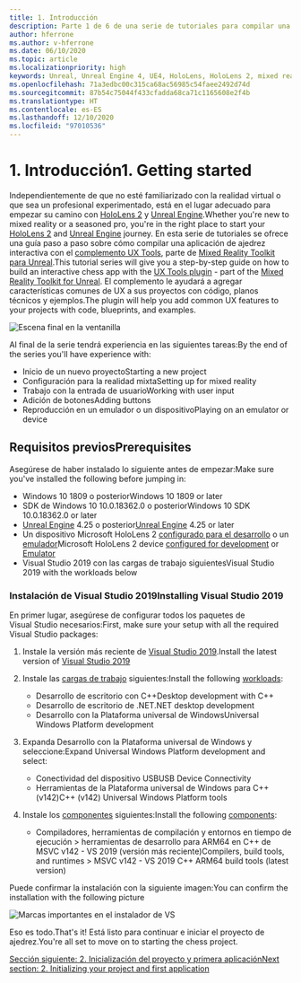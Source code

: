 ```yaml
---
title: 1. Introducción
description: Parte 1 de 6 de una serie de tutoriales para compilar una aplicación de ajedrez con Unreal Engine 4 y el complemento UX Tools de Mixed Reality Toolkit
author: hferrone
ms.author: v-hferrone
ms.date: 06/10/2020
ms.topic: article
ms.localizationpriority: high
keywords: Unreal, Unreal Engine 4, UE4, HoloLens, HoloLens 2, mixed reality, tutorial, getting started, mrtk, uxt, UX Tools, documentation, mixed reality headset, windows mixed reality headset, virtual reality headset
ms.openlocfilehash: 71a3edbc00c315ca68ac56985c54faee2492d74d
ms.sourcegitcommit: 87b54c75044f433cfadda68ca71c1165608e2f4b
ms.translationtype: HT
ms.contentlocale: es-ES
ms.lasthandoff: 12/10/2020
ms.locfileid: "97010536"
---
```

# <a name="1-getting-started"></a><span data-ttu-id="f0902-104">1. Introducción</span><span class="sxs-lookup"><span data-stu-id="f0902-104">1. Getting started</span></span>

<span data-ttu-id="f0902-105">Independientemente de que no esté familiarizado con la realidad virtual o que sea un profesional experimentado, está en el lugar adecuado para empezar su camino con [HoloLens 2](https://docs.microsoft.com/windows/mixed-reality/) y [Unreal Engine](https://www.unrealengine.com/en-US/).</span><span class="sxs-lookup"><span data-stu-id="f0902-105">Whether you're new to mixed reality or a seasoned pro, you're in the right place to start your [HoloLens 2](https://docs.microsoft.com/windows/mixed-reality/) and [Unreal Engine](https://www.unrealengine.com/en-US/) journey.</span></span> <span data-ttu-id="f0902-106">En esta serie de tutoriales se ofrece una guía paso a paso sobre cómo compilar una aplicación de ajedrez interactiva con el [complemento UX Tools](https://github.com/microsoft/MixedReality-UXTools-Unreal), parte de [Mixed Reality Toolkit para Unreal](https://github.com/microsoft/MixedRealityToolkit-Unreal).</span><span class="sxs-lookup"><span data-stu-id="f0902-106">This tutorial series will give you a step-by-step guide on how to build an interactive chess app with the [UX Tools plugin](https://github.com/microsoft/MixedReality-UXTools-Unreal) - part of the [Mixed Reality Toolkit for Unreal](https://github.com/microsoft/MixedRealityToolkit-Unreal).</span></span> <span data-ttu-id="f0902-107">El complemento le ayudará a agregar características comunes de UX a sus proyectos con código, planos técnicos y ejemplos.</span><span class="sxs-lookup"><span data-stu-id="f0902-107">The plugin will help you add common UX features to your projects with code, blueprints, and examples.</span></span> 

![Escena final en la ventanilla](images/unreal-uxt/5-endscene.PNG)

<span data-ttu-id="f0902-109">Al final de la serie tendrá experiencia en las siguientes tareas:</span><span class="sxs-lookup"><span data-stu-id="f0902-109">By the end of the series you'll have experience with:</span></span>
* <span data-ttu-id="f0902-110">Inicio de un nuevo proyecto</span><span class="sxs-lookup"><span data-stu-id="f0902-110">Starting a new project</span></span>
* <span data-ttu-id="f0902-111">Configuración para la realidad mixta</span><span class="sxs-lookup"><span data-stu-id="f0902-111">Setting up for mixed reality</span></span>
* <span data-ttu-id="f0902-112">Trabajo con la entrada de usuario</span><span class="sxs-lookup"><span data-stu-id="f0902-112">Working with user input</span></span>
* <span data-ttu-id="f0902-113">Adición de botones</span><span class="sxs-lookup"><span data-stu-id="f0902-113">Adding buttons</span></span>
* <span data-ttu-id="f0902-114">Reproducción en un emulador o un dispositivo</span><span class="sxs-lookup"><span data-stu-id="f0902-114">Playing on an emulator or device</span></span>

## <a name="prerequisites"></a><span data-ttu-id="f0902-115">Requisitos previos</span><span class="sxs-lookup"><span data-stu-id="f0902-115">Prerequisites</span></span>

<span data-ttu-id="f0902-116">Asegúrese de haber instalado lo siguiente antes de empezar:</span><span class="sxs-lookup"><span data-stu-id="f0902-116">Make sure you've installed the following before jumping in:</span></span>
* <span data-ttu-id="f0902-117">Windows 10 1809 o posterior</span><span class="sxs-lookup"><span data-stu-id="f0902-117">Windows 10 1809 or later</span></span>
* <span data-ttu-id="f0902-118">SDK de Windows 10 10.0.18362.0 o posterior</span><span class="sxs-lookup"><span data-stu-id="f0902-118">Windows 10 SDK 10.0.18362.0 or later</span></span>
* <span data-ttu-id="f0902-119">[Unreal Engine](https://www.unrealengine.com/en-US/get-now) 4.25 o posterior</span><span class="sxs-lookup"><span data-stu-id="f0902-119">[Unreal Engine](https://www.unrealengine.com/en-US/get-now) 4.25 or later</span></span>
* <span data-ttu-id="f0902-120">Un dispositivo Microsoft HoloLens 2 [configurado para el desarrollo](../../platform-capabilities-and-apis/using-visual-studio.md#enabling-developer-mode) o un [emulador](../../platform-capabilities-and-apis/using-the-hololens-emulator.md#hololens-2-emulator-overview)</span><span class="sxs-lookup"><span data-stu-id="f0902-120">Microsoft HoloLens 2 device [configured for development](../../platform-capabilities-and-apis/using-visual-studio.md#enabling-developer-mode) or [Emulator](../../platform-capabilities-and-apis/using-the-hololens-emulator.md#hololens-2-emulator-overview)</span></span>
* <span data-ttu-id="f0902-121">Visual Studio 2019 con las cargas de trabajo siguientes</span><span class="sxs-lookup"><span data-stu-id="f0902-121">Visual Studio 2019 with the workloads below</span></span>

### <a name="installing-visual-studio-2019"></a><span data-ttu-id="f0902-122">Instalación de Visual Studio 2019</span><span class="sxs-lookup"><span data-stu-id="f0902-122">Installing Visual Studio 2019</span></span>

<span data-ttu-id="f0902-123">En primer lugar, asegúrese de configurar todos los paquetes de Visual Studio necesarios:</span><span class="sxs-lookup"><span data-stu-id="f0902-123">First, make sure your setup with all the required Visual Studio packages:</span></span>
1. <span data-ttu-id="f0902-124">Instale la versión más reciente de [Visual Studio 2019](https://visualstudio.microsoft.com/downloads/).</span><span class="sxs-lookup"><span data-stu-id="f0902-124">Install the latest version of [Visual Studio 2019](https://visualstudio.microsoft.com/downloads/)</span></span>
1. <span data-ttu-id="f0902-125">Instale las [cargas de trabajo](https://docs.microsoft.com/visualstudio/install/modify-visual-studio?#modify-workloads) siguientes:</span><span class="sxs-lookup"><span data-stu-id="f0902-125">Install the following [workloads](https://docs.microsoft.com/visualstudio/install/modify-visual-studio?#modify-workloads):</span></span>
    * <span data-ttu-id="f0902-126">Desarrollo de escritorio con C++</span><span class="sxs-lookup"><span data-stu-id="f0902-126">Desktop development with C++</span></span>
    * <span data-ttu-id="f0902-127">Desarrollo de escritorio de .NET</span><span class="sxs-lookup"><span data-stu-id="f0902-127">.NET desktop development</span></span>
    * <span data-ttu-id="f0902-128">Desarrollo con la Plataforma universal de Windows</span><span class="sxs-lookup"><span data-stu-id="f0902-128">Universal Windows Platform development</span></span>
1. <span data-ttu-id="f0902-129">Expanda Desarrollo con la Plataforma universal de Windows y seleccione:</span><span class="sxs-lookup"><span data-stu-id="f0902-129">Expand Universal Windows Platform development and select:</span></span> 
    * <span data-ttu-id="f0902-130">Conectividad del dispositivo USB</span><span class="sxs-lookup"><span data-stu-id="f0902-130">USB Device Connectivity</span></span>
    * <span data-ttu-id="f0902-131">Herramientas de la Plataforma universal de Windows para C++ (v142)</span><span class="sxs-lookup"><span data-stu-id="f0902-131">C++ (v142) Universal Windows Platform tools</span></span>

1. <span data-ttu-id="f0902-132">Instale los [componentes](https://docs.microsoft.com/visualstudio/install/modify-visual-studio?#modify-individual-components) siguientes:</span><span class="sxs-lookup"><span data-stu-id="f0902-132">Install the following [components](https://docs.microsoft.com/visualstudio/install/modify-visual-studio?#modify-individual-components):</span></span>
    * <span data-ttu-id="f0902-133">Compiladores, herramientas de compilación y entornos en tiempo de ejecución > herramientas de desarrollo para ARM64 en C++ de MSVC v142 - VS 2019 (versión más reciente)</span><span class="sxs-lookup"><span data-stu-id="f0902-133">Compilers, build tools, and runtimes > MSVC v142 - VS 2019 C++ ARM64 build tools (latest version)</span></span>

<span data-ttu-id="f0902-134">Puede confirmar la instalación con la siguiente imagen:</span><span class="sxs-lookup"><span data-stu-id="f0902-134">You can confirm the installation with the following picture</span></span>

![Marcas importantes en el instalador de VS](images/unreal-uxt/1-install-the-tools.png)

<span data-ttu-id="f0902-136">Eso es todo.</span><span class="sxs-lookup"><span data-stu-id="f0902-136">That's it!</span></span> <span data-ttu-id="f0902-137">Está listo para continuar e iniciar el proyecto de ajedrez.</span><span class="sxs-lookup"><span data-stu-id="f0902-137">You're all set to move on to starting the chess project.</span></span>

[<span data-ttu-id="f0902-138">Sección siguiente: 2. Inicialización del proyecto y primera aplicación</span><span class="sxs-lookup"><span data-stu-id="f0902-138">Next section: 2. Initializing your project and first application</span></span>](unreal-uxt-ch2.md)